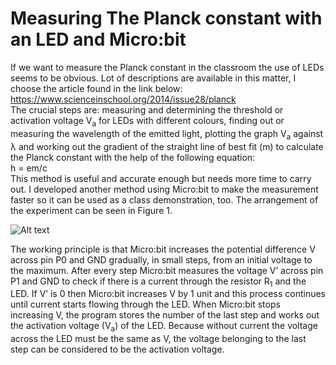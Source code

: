 # Measuring The Planck constant with an LED and Micro:bit

If we want to measure the Planck constant in the classroom the use of LEDs seems to be obvious. Lot of descriptions are available in this matter, I choose the article found in the link below: \
https://www.scienceinschool.org/2014/issue28/planck \
The crucial steps are: measuring and determining the threshold or activation voltage V<sub>a</sub> for LEDs with different colours, finding out or measuring the wavelength of the emitted light, plotting the graph V<sub>a</sub> against &lambda; and working out the gradient of the straight line of best fit (m) to calculate the Planck constant with the help of the following equation:\
h = em/c \
This method is useful and accurate enough but needs more time to carry out. I developed another method using Micro:bit to make the measurement faster so it can be used as a class demonstration, too. The arrangement of the experiment can be seen in Figure 1.

![Alt text](https://github.com/tmattila77/Microbit-projects/blob/main/Measuring%20the%20Planck-constant/figure%201.png "Figure 1")

The working principle is that Micro:bit increases the potential difference V across pin P0 and GND gradually, in small steps, from an initial voltage to the maximum. After every step Micro:bit measures the voltage V’ across pin P1 and GND to check if there is a current through the resistor R<sub>1</sub> and the LED. If V’ is 0 then Micro:bit increases V by 1 unit and this process continues until current starts flowing through the LED. When Micro:bit stops increasing V, the program stores the number of the last step and works out the activation voltage (V<sub>a</sub>) of the LED. Because without current the voltage across the LED must be the same as V, the voltage belonging to the last step can be considered to be the activation voltage.
